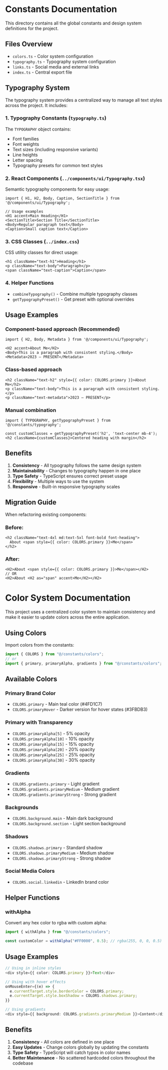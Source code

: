 # Constants Documentation

This directory contains all the global constants and design system definitions for the project.

## Files Overview

- `colors.ts` - Color system configuration
- `typography.ts` - Typography system configuration
- `links.ts` - Social media and external links
- `index.ts` - Central export file

## Typography System

The typography system provides a centralized way to manage all text styles across the project. It includes:

### 1. Typography Constants (`typography.ts`)

The `TYPOGRAPHY` object contains:
- Font families
- Font weights
- Text sizes (including responsive variants)
- Line heights
- Letter spacing
- Typography presets for common text styles

### 2. React Components (`../components/ui/Typography.tsx`)

Semantic typography components for easy usage:

```tsx
import { H1, H2, Body, Caption, SectionTitle } from '@/components/ui/Typography';

// Usage examples
<H1 accent>Main Heading</H1>
<SectionTitle>Section Title</SectionTitle>
<Body>Regular paragraph text</Body>
<Caption>Small caption text</Caption>
```

### 3. CSS Classes (`../index.css`)

CSS utility classes for direct usage:

```tsx
<h1 className="text-h1">Heading</h1>
<p className="text-body">Paragraph</p>
<span className="text-caption">Caption</span>
```

### 4. Helper Functions

- `combineTypography()` - Combine multiple typography classes
- `getTypographyPreset()` - Get preset with optional overrides

## Usage Examples

### Component-based approach (Recommended)
```tsx
import { H2, Body, Metadata } from '@/components/ui/Typography';

<H2 accent>About Me</H2>
<Body>This is a paragraph with consistent styling.</Body>
<Metadata>2023 — PRESENT</Metadata>
```

### Class-based approach
```tsx
<h2 className="text-h2" style={{ color: COLORS.primary }}>About Me</h2>
<p className="text-body">This is a paragraph with consistent styling.</p>
<p className="text-metadata">2023 — PRESENT</p>
```

### Manual combination
```tsx
import { TYPOGRAPHY, getTypographyPreset } from '@/constants/typography';

const customClasses = getTypographyPreset('h2', 'text-center mb-4');
<h2 className={customClasses}>Centered heading with margin</h2>
```

## Benefits

1. **Consistency** - All typography follows the same design system
2. **Maintainability** - Changes to typography happen in one place
3. **Type Safety** - TypeScript ensures correct preset usage
4. **Flexibility** - Multiple ways to use the system
5. **Responsive** - Built-in responsive typography scales

## Migration Guide

When refactoring existing components:

### Before:
```tsx
<h2 className="text-4xl md:text-5xl font-bold font-heading">
  About <span style={{ color: COLORS.primary }}>Me</span>
</h2>
```

### After:
```tsx
<H2>About <span style={{ color: COLORS.primary }}>Me</span></H2>
// OR
<H2>About <H2 as="span" accent>Me</H2></H2>
```

# Color System Documentation

This project uses a centralized color system to maintain consistency and make it easier to update colors across the entire application.

## Using Colors

Import colors from the constants:

```typescript
import { COLORS } from "@/constants/colors";
// or
import { primary, primaryAlpha, gradients } from "@/constants/colors";
```

## Available Colors

### Primary Brand Color
- `COLORS.primary` - Main teal color (#4FD1C7)
- `COLORS.primaryHover` - Darker version for hover states (#3FBDB3)

### Primary with Transparency
- `COLORS.primaryAlpha[5]` - 5% opacity
- `COLORS.primaryAlpha[10]` - 10% opacity
- `COLORS.primaryAlpha[15]` - 15% opacity
- `COLORS.primaryAlpha[20]` - 20% opacity
- `COLORS.primaryAlpha[25]` - 25% opacity
- `COLORS.primaryAlpha[30]` - 30% opacity

### Gradients
- `COLORS.gradients.primary` - Light gradient
- `COLORS.gradients.primaryMedium` - Medium gradient
- `COLORS.gradients.primaryStrong` - Strong gradient

### Backgrounds
- `COLORS.background.main` - Main dark background
- `COLORS.background.section` - Light section background

### Shadows
- `COLORS.shadows.primary` - Standard shadow
- `COLORS.shadows.primaryMedium` - Medium shadow
- `COLORS.shadows.primaryStrong` - Strong shadow

### Social Media Colors
- `COLORS.social.linkedin` - LinkedIn brand color

## Helper Functions

### withAlpha
Convert any hex color to rgba with custom alpha:

```typescript
import { withAlpha } from "@/constants/colors";

const customColor = withAlpha("#FF0000", 0.5); // rgba(255, 0, 0, 0.5)
```

## Usage Examples

```typescript
// Using in inline styles
<div style={{ color: COLORS.primary }}>Text</div>

// Using with hover effects
onMouseEnter={(e) => {
  e.currentTarget.style.borderColor = COLORS.primary;
  e.currentTarget.style.boxShadow = COLORS.shadows.primary;
}}

// Using gradients
<div style={{ background: COLORS.gradients.primaryMedium }}>Content</div>
```

## Benefits

1. **Consistency** - All colors are defined in one place
2. **Easy Updates** - Change colors globally by updating the constants
3. **Type Safety** - TypeScript will catch typos in color names
4. **Better Maintenance** - No scattered hardcoded colors throughout the codebase